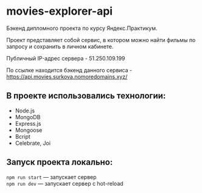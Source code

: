 # movies-explorer-api
Бэкенд дипломного проекта по курсу Яндекс.Практикум.


Проект представляет собой сервис, в котором можно найти фильмы по запросу и сохранить в личном кабинете.


Публичный IP-адрес сервера - 51.250.109.199

По ссылке находится бэкенд данного сервиса - https://api.movies.surkova.nomoredomains.xyz/ 


## В проекте использовались технологии:

* Node.js
* MongoDB
* Express.js
* Mongoose
* Bcript
* Celebrate, Joi

## Запуск проекта локально:

`npm run start` — запускает сервер   
`npm run dev` — запускает сервер с hot-reload
